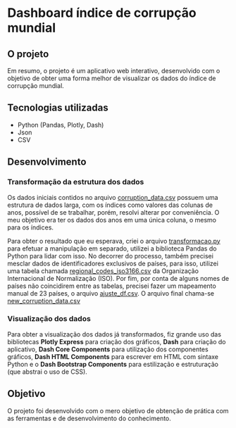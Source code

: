 <h1>Dashboard índice de corrupção mundial</h1>

<h2>O projeto</h2>
<p> Em resumo, o projeto é um aplicativo web interativo, desenvolvido com o objetivo de obter uma forma melhor de visualizar os dados do índice de corrupção mundial.</p>

<h2>Tecnologias utilizadas</h2>
<ul>
    <li>Python (Pandas, Plotly, Dash)</li>
    <li>Json</li>
    <li>CSV</li>
</ul>

<h2>Desenvolvimento</h2>

<h3>Transformação da estrutura dos dados</h3>
<p>Os dados iniciais contidos no arquivo <u>corruption_data.csv</u> possuem uma estrutura de dados larga, com os índices como valores das colunas de anos, possível de se trabalhar, porém, resolvi alterar por conveniência. O meu objetivo era ter os dados dos anos em uma única coluna, o mesmo para os índices.</p>
<p>Para obter o resultado que eu esperava, criei o arquivo <u>transformacao.py</u> para efetuar a manipulação em separado, utilizei a biblioteca Pandas do  Python para lidar com isso. No decorrer do processo, também precisei mesclar dados de identificadores exclusivos de países, para isso, utilizei uma tabela chamada <u>regional_codes_iso3166.csv</u> da Organização Internacional de Normalização (ISO). Por fim, por conta de alguns nomes de países não coincidirem entre as tabelas, precisei fazer um mapeamento manual de 23 países, o arquivo <u>ajuste_df.csv</u>. O arquivo final chama-se <u>new_corruption_data.csv</u></p>

<h3>Visualização dos dados</h3>
<p>Para obter a visualização dos dados já transformados, fiz grande uso das bibliotecas <b>Plotly Express</b> para criação dos gráficos, <b>Dash</b> para criação do aplicativo, <b>Dash Core Components</b> para utilização dos componentes gráficos, <b>Dash HTML Components</b> para escrever em HTML com sintaxe Python e o <b>Dash Bootstrap Components</b> para estilização e estruturação (que abstrai o uso de CSS).</p>

<h2>Objetivo</h2>
<p>O projeto foi desenvolvido com o mero objetivo de obtenção de prática com as ferramentas e de desenvolvimento do conhecimento.</p>




